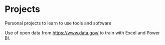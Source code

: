 # Projects
Personal projects to learn to use tools and software

Use of open data from https://www.data.gov/ to train with Excel and Power BI.
